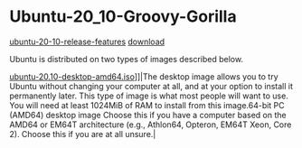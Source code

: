 # Ubuntu-20_10-Groovy-Gorilla


[ubuntu-20-10-release-features](https://www.omgubuntu.co.uk/2020/05/ubuntu-20-10-release-features)
[download](https://releases.ubuntu.com/20.10/)

Ubuntu is distributed on two types of images described below.

[ubuntu-20.10-desktop-amd64.iso](https://releases.ubuntu.com/20.10/ubuntu-20.10-desktop-amd64.iso)]]|The desktop image allows you to try Ubuntu without changing your computer at all, and at your option to install it permanently later. This type of image is what most people will want to use. You will need at least 1024MiB of 
RAM to install from this image.64-bit PC (AMD64) desktop image Choose this if you have a computer based on the AMD64 or EM64T architecture (e.g., Athlon64, Opteron, EM64T Xeon, Core 2). Choose this if you are at all unsure.|



